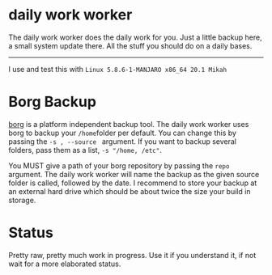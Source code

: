 # daily work worker
The daily work worker does the daily work for you.
Just a little backup here, a small system update there. 
All the stuff you should do on a daily bases.

--------------------------------------------------------
I use and test this with ```Linux 5.8.6-1-MANJARO x86_64 20.1 Mikah```

# Borg Backup
[borg](https://borgbackup.readthedocs.io/en/stable/) is a platform independent backup tool.
The daily work worker uses borg to backup your ```/home```folder per default.
You can change this by passing the ```-s , --source ``` argument.
If you want to backup several folders, pass them as a list, ```-s "/home, /etc"```.

You MUST give a path of your borg repository by passing the ```repo```
argument. The daily work worker will name the backup as the given source folder is called, followed by the date.
I recommend to store your backup at an external hard drive which should be about twice the size your build in storage.


# Status
Pretty raw, pretty much work in progress.
Use it if you understand it, if not wait for a more elaborated status.
